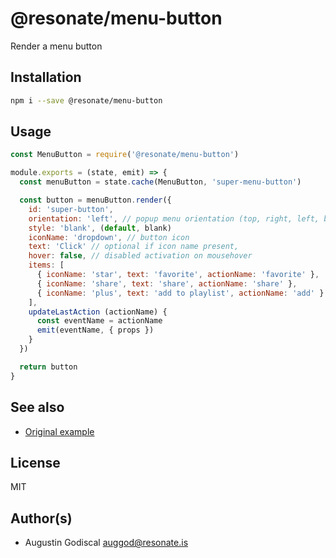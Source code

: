 # @resonate/menu-button

Render a menu button

## Installation

```sh
npm i --save @resonate/menu-button
```

## Usage

```javascript
const MenuButton = require('@resonate/menu-button')

module.exports = (state, emit) => {
  const menuButton = state.cache(MenuButton, 'super-menu-button')

  const button = menuButton.render({ 
    id: 'super-button',
    orientation: 'left', // popup menu orientation (top, right, left, bottom)
    style: 'blank', (default, blank)
    iconName: 'dropdown', // button icon
    text: 'Click' // optional if icon name present,
    hover: false, // disabled activation on mousehover
    items: [
      { iconName: 'star', text: 'favorite', actionName: 'favorite' },
      { iconName: 'share', text: 'share', actionName: 'share' },
      { iconName: 'plus', text: 'add to playlist', actionName: 'add' }
    ],
    updateLastAction (actionName) {
      const eventName = actionName
      emit(eventName, { props })
    } 
  })

  return button
}

```

## See also

- [Original example](https://www.w3.org/TR/2016/WD-wai-aria-practices-1.1-20161214/examples/menu-button/menu-button-1/menu-button-1.html)

## License

MIT

## Author(s)

- Augustin Godiscal <auggod@resonate.is>
